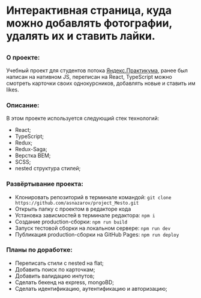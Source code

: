 # Интерактивная страница, куда можно добавлять фотографии, удалять их и ставить лайки.
## 

### О проекте:
Учебный проект для студентов потока [Яндекс.Практикума](https://praktikum.yandex.ru/web/), ранее был написан на нативном JS, переписан на React, TypeScript можно смотреть карточки своих однокурсников, добавлять новые и ставить им likes.

### Описание:
В этом проекте используется следующий стек технологий:
* React; 
* TypeScript;
* Redux;
* Redux-Saga;
* Верстка BEM;
* SCSS;
* nested структура стилей;

### Развёртывание проекта:
* Клонировать репозиторий в терминале командой: ```git clone https://github.com/asnazarov/project_Mesto.git```
* Открыть папку с проектом в редакторе кода
* Установка зависмостей в терминале редактора: ```npm i```
* Создание production-сборки: ```npm run build```
* Запуск тестовой сборки на локальном сервере: ```npm run dev```
* Публикация production-сборки на GitHub Pages: ```npm run deploy```

### Планы по доработке:
* Переписать стили с nested на flat;
* Добавить поиск по карточкам;
* Добавить валидацию инпутов;
* Сделать бекенд на express, mongoBD;
* Сделать идентификацию, аутентификацию и авторизацию;
